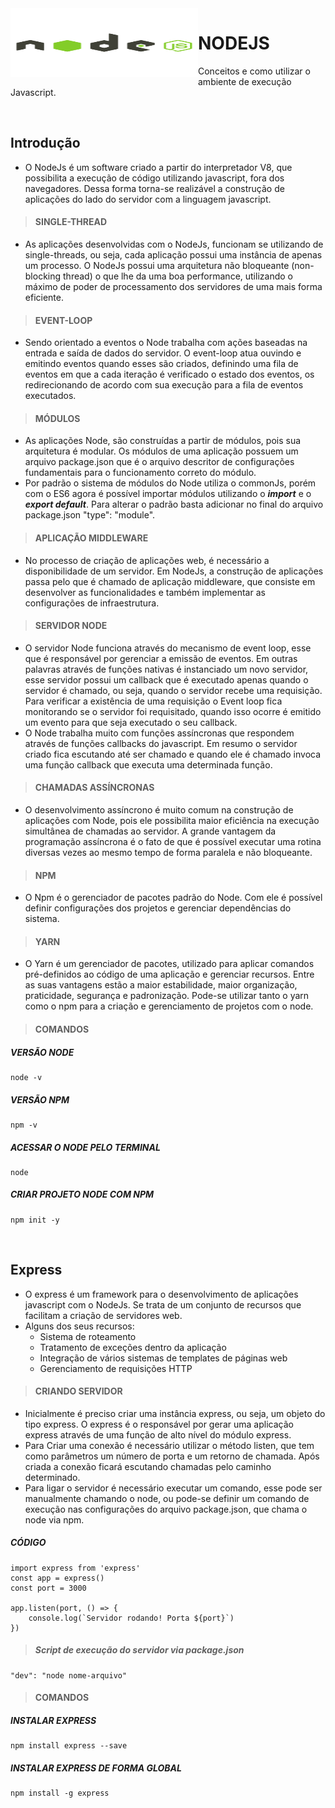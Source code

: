 <div style="display:inline_block">
    <img align="left" height="110" width="300" alt="TypeScript" src="https://raw.githubusercontent.com/devicons/devicon/master/icons/nodejs/nodejs-original-wordmark.svg">
</div>

# NODEJS
Conceitos e como utilizar o ambiente de execução Javascript.

<br>

## Introdução
* O NodeJs é um software criado a partir do interpretador V8, que possibilita a execução de código utilizando javascript, fora dos navegadores. Dessa forma torna-se realizável a construção de aplicações do lado do servidor com a linguagem javascript. 

> #### SINGLE-THREAD
* As aplicações desenvolvidas com o NodeJs, funcionam se utilizando de single-threads, ou seja, cada aplicação possui uma instância de apenas um processo. O NodeJs possui uma arquitetura não bloqueante (non-blocking thread) o que lhe da uma boa performance, utilizando o máximo de poder de processamento dos servidores de uma mais forma eficiente.

> #### EVENT-LOOP
* Sendo orientado a eventos o Node trabalha com ações baseadas na entrada e saída de dados do servidor. O event-loop atua ouvindo e emitindo eventos quando esses são criados, definindo uma fila de eventos em que a cada iteração é verificado o estado dos eventos, os redirecionando de acordo com sua execução para a fila de eventos executados.

> #### MÓDULOS
* As aplicações Node, são construídas a partir de módulos, pois sua arquitetura é modular. Os módulos de uma aplicação possuem um arquivo package.json que é o arquivo descritor de configurações fundamentais para o funcionamento correto do módulo.
*  Por padrão o sistema de módulos do Node utiliza o commonJs, porém com o ES6 agora é possível importar módulos utilizando o ***import*** e o ***export default***. Para alterar o padrão basta adicionar no final do arquivo package.json "type": "module".

> #### APLICAÇÃO MIDDLEWARE
* No processo de criação de aplicações web, é necessário a disponibilidade de um servidor. Em NodeJs, a construção de aplicações passa pelo que é chamado de aplicação middleware, que consiste em desenvolver as funcionalidades e também implementar as configurações de infraestrutura.

> #### SERVIDOR NODE
* O servidor Node funciona através do mecanismo de event loop, esse que é responsável por gerenciar a emissão de eventos. Em outras palavras através de funções nativas é instanciado um novo servidor, esse servidor possui um callback que é executado apenas quando o servidor é chamado, ou seja, quando o servidor recebe uma requisição. Para verificar a existência de uma requisição o Event loop fica monitorando se o servidor foi requisitado, quando isso ocorre é emitido um evento para que seja executado o seu callback.
* O Node trabalha muito com funções assíncronas que respondem através de funções callbacks do javascript. Em resumo o servidor criado fica escutando até ser chamado e quando ele é chamado invoca uma função callback que executa uma determinada função.

> #### CHAMADAS ASSÍNCRONAS
* O desenvolvimento assíncrono é muito comum na construção de aplicações com Node, pois ele possibilita maior eficiência na execução simultânea de chamadas ao servidor. A grande vantagem da programação assíncrona é o fato de que é possível executar uma rotina diversas vezes ao mesmo tempo de forma paralela e não bloqueante. 

> #### NPM
* O Npm é o gerenciador de pacotes padrão do Node. Com ele é possível definir configurações dos projetos e gerenciar dependências do sistema.

> #### YARN
* O Yarn é um gerenciador de pacotes, utilizado para aplicar comandos pré-definidos ao código de uma aplicação e gerenciar recursos. Entre as suas vantagens estão a maior estabilidade, maior organização, praticidade, segurança e padronização. Pode-se utilizar tanto o yarn como o npm para a criação e gerenciamento de projetos com o node.


> #### COMANDOS

##### VERSÃO NODE
~~~ 
node -v
~~~  

##### VERSÃO NPM
~~~ 
npm -v
~~~  

##### ACESSAR O NODE PELO TERMINAL
~~~ 
node
~~~  

##### CRIAR PROJETO NODE COM NPM
~~~ 
npm init -y
~~~  

<br>

## Express
* O express é um framework para o desenvolvimento de aplicações javascript com o NodeJs. Se trata de um conjunto de recursos que facilitam a criação de servidores web.
* Alguns dos seus recursos:
  - Sistema de roteamento
  - Tratamento de exceções dentro da aplicação
  - Integração de vários sistemas de templates de páginas web
  - Gerenciamento de requisições HTTP

> #### CRIANDO SERVIDOR
* Inicialmente é preciso criar uma instância express, ou seja, um objeto do tipo express. O express é o responsável por gerar uma aplicação express através de uma função de alto nível do módulo express.
* Para Criar uma conexão é necessário utilizar o método listen, que tem como parâmetros um número de porta e um retorno de chamada. Após criada a conexão ficará escutando chamadas pelo caminho determinado.
* Para ligar o servidor é necessário executar um comando, esse pode ser manualmente chamando o node, ou pode-se definir um comando de execução nas configurações do arquivo package.json, que chama o node via npm.

##### CÓDIGO
~~~ 
import express from 'express'
const app = express()
const port = 3000

app.listen(port, () => {
    console.log(`Servidor rodando! Porta ${port}`)
})
~~~  

> ##### Script de execução do servidor via package.json

~~~
"dev": "node nome-arquivo"
~~~

> #### COMANDOS

##### INSTALAR EXPRESS
~~~ 
npm install express --save
~~~  

##### INSTALAR EXPRESS DE FORMA GLOBAL
~~~ 
npm install -g express
~~~  
